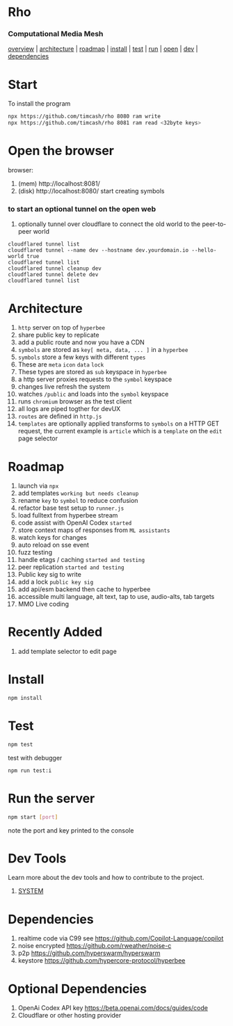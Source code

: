 # Rho 
### Computational Media Mesh
[overview](#overview) | [architecture](#architecture) | [roadmap](#roadmap) | [install](#install) | [test](#test) | [run](#run-the-server) | [open](#open-the-browser) | [dev](#dev-tools) | [dependencies](#dependencies)

# Start
To install the program
```sh
npx https://github.com/timcash/rho 8080 ram write
npx https://github.com/timcash/rho 8081 ram read <32byte keys>
```

# Open the browser
browser: 
1. (mem) http://localhost:8081/
1. (disk) http://localhost:8080/
start creating symbols



### to start an optional tunnel on the open web
1. optionally tunnel over cloudflare to connect the old world to the peer-to-peer world
```
cloudflared tunnel list
cloudflared tunnel --name dev --hostname dev.yourdomain.io --hello-world true
cloudflared tunnel list
cloudflared tunnel cleanup dev
cloudflared tunnel delete dev
cloudflared tunnel list
```

# Architecture
1. `http` server on top of `hyperbee`
1. share public key to replicate
1. add a public route and now you have a CDN
1. `symbols` are stored as `key[ meta, data, ... ]` in a `hyperbee`
1. `symbols` store a few keys with different `types`
1. These are `meta` `icon` `data` `lock`
1. These types are stored as `sub` keyspace in `hyperbee`
1. a http server proxies requests to the `symbol` keyspace
1. changes live refresh the system
1. watches `/public` and loads into the `symbol` keyspace
1. runs `chromium` browser as the test client
1. all logs are piped togther for devUX
1. `routes` are defined in `http.js`
1. `templates` are optionally applied transforms to `symbols` on a HTTP GET request, the current example is `article` which is a `template` on the `edit` page selector

# Roadmap
1. launch via `npx`
1. add templates `working but needs cleanup`
1. rename `key` to `symbol` to reduce confusion
1. refactor base test setup to `runner.js`
1. load fulltext from hyperbee stream
1. code assist with OpenAI Codex `started`
1. store context maps of responses from `ML assistants`
1. watch keys for changes
1. auto reload on sse event
1. fuzz testing
1. handle etags / caching `started and testing`
1. peer replication `started and testing`
1. Public key sig to write
1. add a lock `public key sig`
1. add api/esm backend then cache to hyperbee
1. accessible multi language, alt text, tap to use, audio-alts, tab targets
1. MMO Live coding

# Recently Added
1. add template selector to edit page

# Install
```sh
npm install
```
# Test
```sh
npm test
```
test with debugger
```sh
npm run test:i
```

# Run the server
```sh
npm start [port]
```
note the port and key printed to the console

# Dev Tools
Learn more about the dev tools and how to contribute to the project.
1. [SYSTEM](SYSTEM.md)


# Dependencies
1. realtime code via C99 see https://github.com/Copilot-Language/copilot
1. noise encrypted https://github.com/rweather/noise-c
1. p2p https://github.com/hyperswarm/hyperswarm
1. keystore https://github.com/hypercore-protocol/hyperbee

# Optional Dependencies
1. OpenAi Codex API key https://beta.openai.com/docs/guides/code
2. Cloudflare or other hosting provider